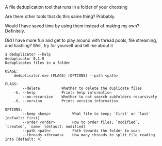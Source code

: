 A file deduplication tool that runs in a folder of your choosing

Are there other tools that do this same thing? Probably.

Would I have saved time by using them instead of making my own? Definitely.

Did I have more fun and get to play around with thread pools, file streaming, and hashing? Well, try for yourself and tell me about it

```shell
$ deduplicator --help
deduplicator 0.1.0
Deduplicates files in a folder

USAGE:
    deduplicator.exe [FLAGS] [OPTIONS] --path <path>

FLAGS:
        --delete          Whether to delete the duplicate files
    -h, --help            Prints help information
        --no-recursive    Whether to not search subfolders recursively
    -V, --version         Prints version information

OPTIONS:
        --keep <keep>          What file to keep; `first` or `last` [default: first]
        --order <order>        How to order files; `modified`, `created`, `name` [default: modified]
        --path <path>          Path towards the folder to scan
        --threads <threads>    How many threads to split file reading into [default: 4]
```
